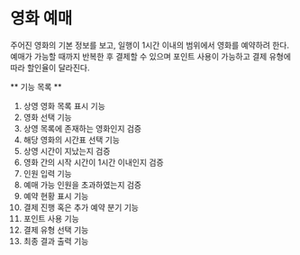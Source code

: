 # 영화 예매

주어진 영화의 기본 정보를 보고, 일행이 1시간 이내의 범위에서 영화를 예약하려 한다.
예매가 가능할 때까지 반복한 후 결제할 수 있으며 포인트 사용이 가능하고 결제 유형에 따라 할인율이 달라진다.



** 기능 목록 **

1. 상영 영화 목록 표시 기능
2. 영화 선택 기능
3. 상영 목록에 존재하는 영화인지 검증
4. 해당 영화의 시간표 선택 기능
5. 상영 시간이 지났는지 검증
6. 영화 간의 시작 시간이 1시간 이내인지 검증
7. 인원 입력 기능
8. 예매 가능 인원을 초과하였는지 검증
9. 예약 현황 표시 기능
10. 결제 진행 혹은 추가 예약 분기 기능
11. 포인트 사용 기능
12. 결제 유형 선택 기능
13. 최종 결과 출력 기능